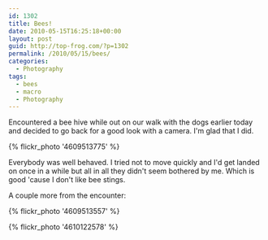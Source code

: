 ```yaml
---
id: 1302
title: Bees!
date: 2010-05-15T16:25:18+00:00
layout: post
guid: http://top-frog.com/?p=1302
permalink: /2010/05/15/bees/
categories:
  - Photography
tags:
  - bees
  - macro
  - Photography
---
```

Encountered a bee hive while out on our walk with the dogs earlier today and decided to go back for a good look with a camera. I'm glad that I did.

{% flickr_photo '4609513775' %}

Everybody was well behaved. I tried not to move quickly and I'd get landed on once in a while but all in all they didn't seem bothered by me. Which is good 'cause I don't like bee stings.

A couple more from the encounter:

{% flickr_photo '4609513557' %}

{% flickr_photo '4610122578' %}
